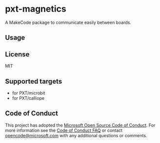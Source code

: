 # pxt-magnetics

A MakeCode package to communicate easily between boards.

## Usage


## License
MIT

## Supported targets
* for PXT/microbit
* for PXT/calliope

## Code of Conduct
This project has adopted the [Microsoft Open Source Code of Conduct](https://opensource.microsoft.com/codeofconduct/). For more information see the [Code of Conduct FAQ](https://opensource.microsoft.com/codeofconduct/faq/) or contact [opencode@microsoft.com](mailto:opencode@microsoft.com) with any additional questions or comments.

